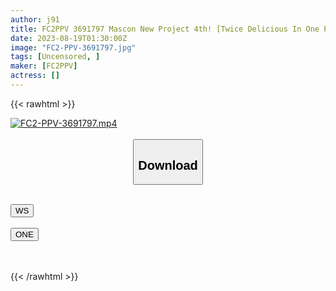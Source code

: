 ```yaml
---
author: j91
title: FC2PPV 3691797 Mascon New Project 4th! [Twice Delicious In One Product] A Woman Who Valued Her Career More Than Her Family And Didn’t Give Birth VS Ms. Active, Who Had A Happy Family With Two C******n And A Job [cen]
date: 2023-08-19T01:30:00Z
image: "FC2-PPV-3691797.jpg"
tags: [Uncensored, ]
maker: [FC2PPV]
actress: []
---
```



{{< rawhtml >}}

<div class="video" data-videoid="eh4qmmveqsp3">
    <a href="javascript:;">
        <img src="https://my.j91.asia/posts/FC2-PPV-3691797/FC2-PPV-3691797.jpg" width="WIDTH" height="HEIGHT" alt="FC2-PPV-3691797.mp4" loading="lazy">
    </a>
</div>

<script type="text/javascript" src="https://j91.asia/asset/on-demand-ws.js"></script>

<br>
  <link rel="stylesheet" href="https://j91.asia/asset/bs5.css">
  
  <center>
  <button class="btn btn-primary" type="button" data-bs-toggle="collapse" data-bs-target=".multi-collapse" aria-expanded="false" aria-controls="multiCollapseExample1 multiCollapseExample2"><h2>Download</h2></button></center>
</p>
<div class="row">
  <div class="col">
    <div class="collapse multi-collapse" id="multiCollapseExample1">
      <div class="card card-body">
	      	      <br>
<div class="buttons">  
<a href="https://wolfstream.tv/eh4qmmveqsp3"><button class="btn-hover color-3"><i class="fa fa-download"></i> WS</button></a></div>
    </div>
  </div>
</div>
  <div class="col">
    <div class="collapse multi-collapse" id="multiCollapseExample2">
      <div class="card card-body">
	      <br>
<div class="buttons">
    <a href="https://oneupload.to/a6nxl4yjfbhy"><button class="btn-hover color-9"><i class="fa fa-download"></i> ONE</button></a></div>
<br><br>
      </div>
    </div>
  </div>
</div>

{{< /rawhtml >}}
